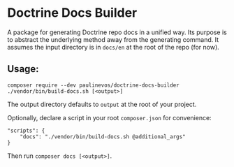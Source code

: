 # Doctrine Docs Builder

A package for generating Doctrine repo docs in a unified way. Its purpose is to abstract the underlying method away from
the generating command. It assumes the input directory is in `docs/en` at the root of the repo (for now).

## Usage:

```shell
composer require --dev paulinevos/doctrine-docs-builder
./vendor/bin/build-docs.sh [<output>]
```

The output directory defaults to `output` at the root of your project.

Optionally, declare a script in your root `composer.json` for convenience:

```
"scripts": {
    "docs": "./vendor/bin/build-docs.sh @additional_args"
}
```

Then run `composer docs [<output>]`.

